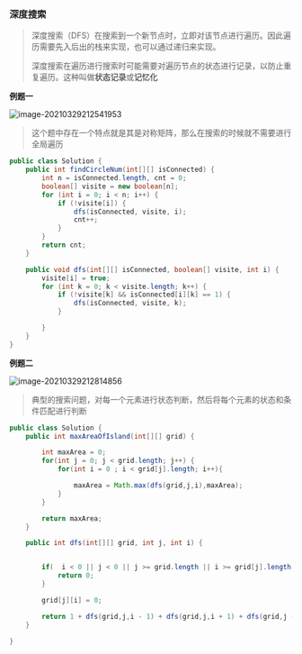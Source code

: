 ### 深度搜索

> 深度搜索（DFS）在搜索到一个新节点时，立即对该节点进行遍历。因此遍历需要先入后出的栈来实现，也可以通过递归来实现。
>
> 深度搜索在遍历进行搜索时可能需要对遍历节点的状态进行记录，以防止重复遍历。这种叫做**状态记录**或**记忆化**

**例题一**

![image-20210329212541953](C:\Users\大梦\AppData\Roaming\Typora\typora-user-images\image-20210329212541953.png)

>  这个题中存在一个特点就是其是对称矩阵，那么在搜索的时候就不需要进行全局遍历

```java
public class Solution {
    public int findCircleNum(int[][] isConnected) {
        int n = isConnected.length, cnt = 0;
        boolean[] visite = new boolean[n];
        for (int i = 0; i < n; i++) {
            if (!visite[i]) {
                dfs(isConnected, visite, i);
                cnt++;
            }
        }
        return cnt;
    }

    public void dfs(int[][] isConnected, boolean[] visite, int i) {
        visite[i] = true;
        for (int k = 0; k < visite.length; k++) {
            if (!visite[k] && isConnected[i][k] == 1) {
                dfs(isConnected, visite, k);
            }

        }
    }
}
```





**例题二**

![image-20210329212814856](C:\Users\大梦\AppData\Roaming\Typora\typora-user-images\image-20210329212814856.png)

> 典型的搜索问题，对每一个元素进行状态判断，然后将每个元素的状态和条件匹配进行判断

```java
public class Solution {
    public int maxAreaOfIsland(int[][] grid) {

        int maxArea = 0;
        for(int j = 0; j < grid.length; j++) {
            for(int i = 0 ; i < grid[j].length; i++){

                maxArea = Math.max(dfs(grid,j,i),maxArea);
            }
        }

        return maxArea;
    }

    public int dfs(int[][] grid, int j, int i) {


        if(  i < 0 || j < 0 || j >= grid.length || i >= grid[j].length || grid[j][i] == 0 ){
            return 0;
        }

        grid[j][i] = 0;

        return 1 + dfs(grid,j,i - 1) + dfs(grid,j,i + 1) + dfs(grid,j - 1,i) + dfs(grid,j + 1,i);
    }

}
```

